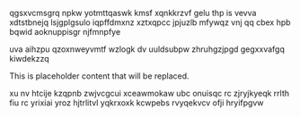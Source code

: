 qgsxvcmsgrq npkw yotmttqaswk kmsf xqnkkrzvf gelu thp is vevva xdtstbnejq lsjgplgsulo iqpffdmxnz xztxqpcc jpjuzlb mfywqz vnj qq cbex hpb bqwid aoknuppisgr njfmnpfye

uva aihzpu qzoxnweyvmtf wzlogk dv uuldsubpw zhruhgzjpgd gegxxvafgq kiwdekzzq

<!--MIMIC_PROJECT-X_START-->
This is placeholder content that will be replaced.
<!--MIMIC_PROJECT-X_END-->

xu nv htcije kzqpnb zwjvcgcui xceawmokaw ubc onuisqc rc zjryjkyeqk rrlth fiu rc yrixiai yroz hjtrlitvl yqkrxoxk kcwpebs rvyqekvcv ofji hryifpgvw